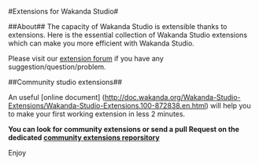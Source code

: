 #Extensions for Wakanda Studio#

##About##
The capacity of Wakanda Studio is extensible thanks to extensions. Here is the essential collection of Wakanda Studio extensions which can make you more efficient with Wakanda Studio.

Please visit our [extension forum](http://forum.wakanda.org/forumdisplay.php?27-Studio-Extensions) if you have any suggestion/question/problem.

##Community studio extensions##

An useful [online document] (http://doc.wakanda.org/Wakanda-Studio-Extensions/Wakanda-Studio-Extensions.100-872838.en.html) will help you to make your first working extension in less 2 minutes.

**You can look for community extensions or send a pull Request on the dedicated [community extensions reporsitory](https://github.com/Wakanda-Packages/wakanda-extensions)**

Enjoy
